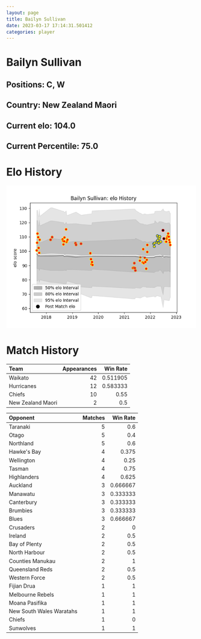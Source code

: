 ```yaml
---  
layout: page  
title: Bailyn Sullivan  
date: 2023-03-17 17:14:31.501412  
categories: player  
---
```

# Bailyn Sullivan

## Positions: C, W

## Country: New Zealand Maori

## Current elo: 104.0

## Current Percentile: 75.0

# Elo History


![elo history](history_BailynSullivan.png)
# Match History


| Team              |   Appearances |   Win Rate |
|:------------------|--------------:|-----------:|
| Waikato           |            42 |   0.511905 |
| Hurricanes        |            12 |   0.583333 |
| Chiefs            |            10 |   0.55     |
| New Zealand Maori |             2 |   0.5      |

| Opponent                 |   Matches |   Win Rate |
|:-------------------------|----------:|-----------:|
| Taranaki                 |         5 |   0.6      |
| Otago                    |         5 |   0.4      |
| Northland                |         5 |   0.6      |
| Hawke's Bay              |         4 |   0.375    |
| Wellington               |         4 |   0.25     |
| Tasman                   |         4 |   0.75     |
| Highlanders              |         4 |   0.625    |
| Auckland                 |         3 |   0.666667 |
| Manawatu                 |         3 |   0.333333 |
| Canterbury               |         3 |   0.333333 |
| Brumbies                 |         3 |   0.333333 |
| Blues                    |         3 |   0.666667 |
| Crusaders                |         2 |   0        |
| Ireland                  |         2 |   0.5      |
| Bay of Plenty            |         2 |   0.5      |
| North Harbour            |         2 |   0.5      |
| Counties Manukau         |         2 |   1        |
| Queensland Reds          |         2 |   0.5      |
| Western Force            |         2 |   0.5      |
| Fijian Drua              |         1 |   1        |
| Melbourne Rebels         |         1 |   1        |
| Moana Pasifika           |         1 |   1        |
| New South Wales Waratahs |         1 |   1        |
| Chiefs                   |         1 |   0        |
| Sunwolves                |         1 |   1        |